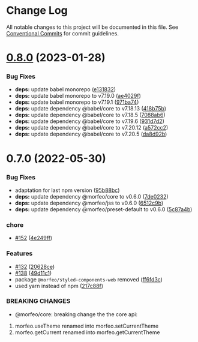 # Change Log

All notable changes to this project will be documented in this file.
See [Conventional Commits](https://conventionalcommits.org) for commit guidelines.

# [0.8.0](https://github.com/morfeojs/morfeo/compare/v0.7.0...v0.8.0) (2023-01-28)


### Bug Fixes

* **deps:** update babel monorepo ([e131832](https://github.com/morfeojs/morfeo/commit/e1318322cfed2eb2b1453148756402fb439c7a26))
* **deps:** update babel monorepo to v7.19.0 ([ae4029f](https://github.com/morfeojs/morfeo/commit/ae4029f40267b68662f9a1a7b54a84584d018ffc))
* **deps:** update babel monorepo to v7.19.1 ([971ba74](https://github.com/morfeojs/morfeo/commit/971ba74f41bb187893753b077bc2319162d53afb))
* **deps:** update dependency @babel/core to v7.18.13 ([418b75b](https://github.com/morfeojs/morfeo/commit/418b75b4bb49723cfe5386449f233d43346ad538))
* **deps:** update dependency @babel/core to v7.18.5 ([7088ab6](https://github.com/morfeojs/morfeo/commit/7088ab6c1f98f3c6de6f6ad07dddd3435dcfa9fd))
* **deps:** update dependency @babel/core to v7.19.6 ([931d7d2](https://github.com/morfeojs/morfeo/commit/931d7d2189e0a2b8aeed672b44d999052c6fe131))
* **deps:** update dependency @babel/core to v7.20.12 ([a572cc2](https://github.com/morfeojs/morfeo/commit/a572cc2b735df1f69800b78d4cad67d2a3e59207))
* **deps:** update dependency @babel/core to v7.20.5 ([da8d92b](https://github.com/morfeojs/morfeo/commit/da8d92bcd5781d180d882302d7c42a3ab1f40bba))





# 0.7.0 (2022-05-30)


### Bug Fixes

* adaptation for last npm version ([95b88bc](https://github.com/morfeojs/morfeo/commit/95b88bcd50d7ed7371ca33e30a93d0f9c59f53f0))
* **deps:** update dependency @morfeo/core to v0.6.0 ([7de0232](https://github.com/morfeojs/morfeo/commit/7de0232a59b31b7378a6a7332edcff2a9e8316cd))
* **deps:** update dependency @morfeo/jss to v0.6.0 ([6512c9b](https://github.com/morfeojs/morfeo/commit/6512c9baa8d721617012d246a1b806280b8f9232))
* **deps:** update dependency @morfeo/preset-default to v0.6.0 ([5c87a4b](https://github.com/morfeojs/morfeo/commit/5c87a4bd3c13e25cd073065f9e6f80294fd7e761))


### chore

* [#152](https://github.com/morfeojs/morfeo/issues/152) ([4e249ff](https://github.com/morfeojs/morfeo/commit/4e249ffe196839c56d8334663d3b00d98ca000a2))


### Features

* [#132](https://github.com/morfeojs/morfeo/issues/132) ([20628ce](https://github.com/morfeojs/morfeo/commit/20628cef532989dc138cc14f1a32347fb7db8567))
* [#138](https://github.com/morfeojs/morfeo/issues/138) ([49d11c1](https://github.com/morfeojs/morfeo/commit/49d11c130949d19a77ac81585bc9a94a1a967a82))
* package `@morfeo/styled-components-web` removed ([ff6fd3c](https://github.com/morfeojs/morfeo/commit/ff6fd3c2913e0fd37bcc6a0a05cdb889560086d5))
* used yarn instead of npm ([217c88f](https://github.com/morfeojs/morfeo/commit/217c88f1392b4e0caa12203f7a0166d4080010e5))


### BREAKING CHANGES

* @morfeo/core: breaking change the the core api:

1. morfeo.useTheme renamed into morfeo.setCurrentTheme
2. morfeo.getCurrent renamed into morfeo.getCurrentTheme

